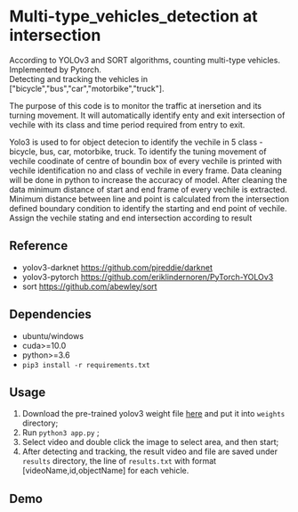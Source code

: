 # Multi-type_vehicles_detection at intersection
According to YOLOv3 and SORT algorithms, counting multi-type vehicles. Implemented by Pytorch.  
Detecting and tracking the vehicles in \["bicycle","bus","car","motorbike","truck"].

The purpose of this code is to monitor the traffic at inersetion and its turning movement. It will automatically identify enty and exit intersection of vechile with its class and time period required from entry to exit. 

Yolo3 is used to for object detecion to identify the vechile in 5 class - bicycle, bus, car, motorbike, truck. To identify the tuning movement of vechile coodinate of centre of boundin box of every vechile is printed with vechile identification no and class of vechile in every frame. Data cleaning will be done in python to increase the accuracy of model. After cleaning the data minimum distance of start and end frame of every vechile is extracted. Minimum distance between line and point is calculated from the intersection defined boundary condition to identify the starting and end point of vechile. Assign the vechile stating and end intersection according to result

## Reference
- yolov3-darknet  https://github.com/pjreddie/darknet
- yolov3-pytorch  https://github.com/eriklindernoren/PyTorch-YOLOv3
- sort https://github.com/abewley/sort

## Dependencies
- ubuntu/windows
- cuda>=10.0
- python>=3.6
- `pip3 install -r requirements.txt`

## Usage
1. Download the pre-trained yolov3 weight file [here](https://pjreddie.com/media/files/yolov3.weights) and put it into `weights` directory;  
2. Run `python3 app.py` ;
3. Select video and double click the image to select area, and then start;
4. After detecting and tracking, the result video and file are saved under `results` directory, the line of `results.txt` with format \[videoName,id,objectName] for each vehicle.

## Demo




